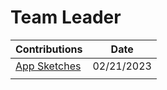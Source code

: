 # Team Leader

|             Contributions              |    Date    |
| -------------------------------------- | ---------- |
| [App Sketches](https://github.com/ACHarrison32/Software-Engineering---Lunch-Decider-App/tree/main/Documentation/Sketches/Dylan's_App_Sketches) | 02/21/2023 |
|                                        |            |

